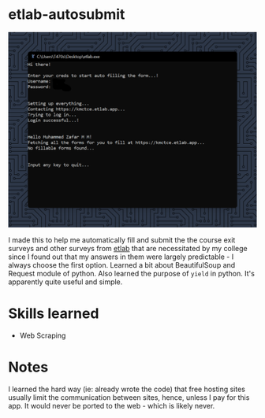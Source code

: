 # etlab-autosubmit

![banner](https://raw.githubusercontent.com/MZaFaRM/etlab-autosubmit/main/banner.png)

I made this to help me automatically fill and submit the the course exit surveys and other surveys  from [etlab](https://kmctce.etlab.app/) that are 
necessitated by my college since I found out that my answers in them were largely predictable - I always choose the first option. 
Learned a bit about BeautifulSoup and Request module of python. Also learned the purpose of `yield` in python. It's apparently quite useful and simple.

# Skills learned

- Web Scraping

# Notes

I learned the hard way (ie: already wrote the code) that free hosting sites usually limit the communication between 
sites, hence, unless I pay for this app. It would never be ported to the 
web - which is likely never.
